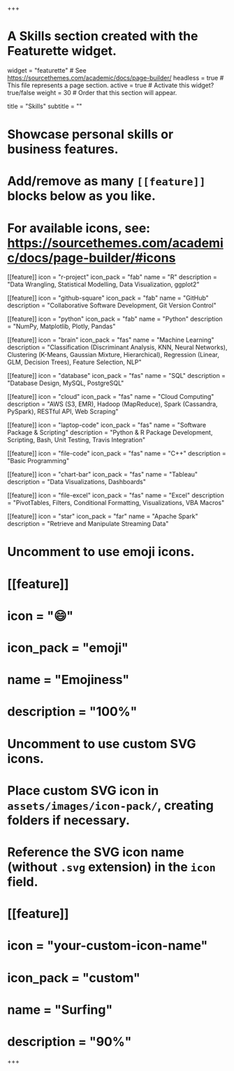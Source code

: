 +++
# A Skills section created with the Featurette widget.
widget = "featurette"  # See https://sourcethemes.com/academic/docs/page-builder/
headless = true  # This file represents a page section.
active = true  # Activate this widget? true/false
weight = 30  # Order that this section will appear.

title = "Skills"
subtitle = ""

# Showcase personal skills or business features.
# 
# Add/remove as many `[[feature]]` blocks below as you like.
# 
# For available icons, see: https://sourcethemes.com/academic/docs/page-builder/#icons

[[feature]]
  icon = "r-project"
  icon_pack = "fab"
  name = "R"
  description = "Data Wrangling, Statistical Modelling, Data Visualization, ggplot2"
  
[[feature]]
  icon = "github-square"
  icon_pack = "fab"
  name = "GitHub"
  description = "Collaborative Software Development, Git Version Control" 
  
[[feature]]
  icon = "python"
  icon_pack = "fab"
  name = "Python"
  description = "NumPy, Matplotlib, Plotly, Pandas"
  
[[feature]]
  icon = "brain"
  icon_pack = "fas"
  name = "Machine Learning"
  description = "Classification (Discriminant Analysis, KNN, Neural Networks), Clustering (K-Means, Gaussian Mixture, Hierarchical), Regression (Linear, GLM, Decision Trees), Feature Selection, NLP"
  
[[feature]]
  icon = "database"
  icon_pack = "fas"
  name = "SQL"
  description = "Database Design, MySQL, PostgreSQL"

[[feature]]
  icon = "cloud"
  icon_pack = "fas"
  name = "Cloud Computing"
  description = "AWS (S3, EMR), Hadoop (MapReduce), Spark (Cassandra, PySpark), RESTful API, Web Scraping"

[[feature]]
  icon = "laptop-code"
  icon_pack = "fas"
  name = "Software Package & Scripting"
  description = "Python & R Package Development, Scripting, Bash, Unit Testing, Travis Integration"

[[feature]]
  icon = "file-code"
  icon_pack = "fas"
  name = "C++"
  description = "Basic Programming"
  
[[feature]]
  icon = "chart-bar"
  icon_pack = "fas"
  name = "Tableau"
  description = "Data Visualizations, Dashboards"

[[feature]]
  icon = "file-excel"
  icon_pack = "fas"
  name = "Excel"
  description = "PivotTables, Filters, Conditional Formatting, Visualizations, VBA Macros"
  
[[feature]]
  icon = "star"
  icon_pack = "far"
  name = "Apache Spark"
  description = "Retrieve and Manipulate Streaming Data"
  
  

# Uncomment to use emoji icons.
# [[feature]]
#  icon = ":smile:"
#  icon_pack = "emoji"
#  name = "Emojiness"
#  description = "100%"  

# Uncomment to use custom SVG icons.
# Place custom SVG icon in `assets/images/icon-pack/`, creating folders if necessary.
# Reference the SVG icon name (without `.svg` extension) in the `icon` field.
# [[feature]]
#  icon = "your-custom-icon-name"
#  icon_pack = "custom"
#  name = "Surfing"
#  description = "90%"

+++
